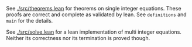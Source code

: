 See [./src/theorems.lean](./src/theorems.lean) for theorems on single integer equations.
These proofs are correct and complete as validated by lean. See `definitions` and `main` for the details.

See [./src/solve.lean](./src/solve.lean) for a lean implementation of multi integer equations.
Neither its correctness nor its termination is proved though.
